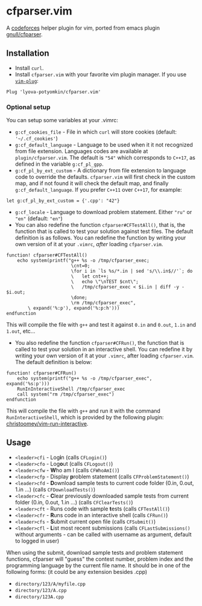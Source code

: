# cfparser.vim
A [codeforces](http://codeforces.com) helper plugin for vim, ported from emacs plugin [gnull/cfparser](https://github.com/gnull/cfparser).

## Installation
- Install `curl`.
- Install `cfparser.vim` with your favorite vim plugin manager. If you use [`vim-plug`](https://github.com/junegunn/vim-plug):

```
Plug 'lyova-potyomkin/cfparser.vim'
```

### Optional setup
You can setup some variables at your .vimrc:
- `g:cf_cookies_file` - File in which `curl` will store cookies (default: `'~/.cf_cookies'`)
- `g:cf_default_language` - Language to be used when it it not recognized from file extension. Languages codes are available at `plugin/cfparser.vim`. The default is `"54"` which corresponds to `C++17`, as defined in the variable `g:cf_pl_gpp`.
- `g:cf_pl_by_ext_custom` - A dictionary from file extension to language code to override the defaults. `cfparser.vim` will first check in the custom map, and if not found it will check the default map, and finally `g:cf_default_language`. If you prefer `C++11` over `C++17`, for example:

```vim
let g:cf_pl_by_ext_custom = {'.cpp': "42"}
```

- `g:cf_locale` - Language to download problem statement. Either `"ru"` or `"en"` (default: `"en"`)
- You can also redefine the function `cfparser#CFTestAll()`, that is, the function that is called to test your solution against test files. The default definition is as follows. You can redefine the function by writing your own version of it at your `.vimrc`, *after* loading `cfparser.vim`.

```vim
function! cfparser#CFTestAll()
    echo system(printf("g++ %s -o /tmp/cfparser_exec;
                        \cnt=0;
                        \for i in `ls %s/*.in | sed 's/\\.in$//'`; do
                        \   let cnt++;
                        \   echo \"\nTEST $cnt\";
                        \   /tmp/cfparser_exec < $i.in | diff -y - $i.out;
                        \done;
                        \rm /tmp/cfparser_exec",
        \ expand('%:p'), expand('%:p:h')))
endfunction
```

This will compile the file with `g++` and test it against `0.in` and `0.out`, `1.in` and `1.out`, etc...

- You also redefine the function `cfparser#CFRun()`, the function that is called to test your solution in an interactive shell. You can redefine it by writing your own version of it at your `.vimrc`, after loading `cfparser.vim`. The default definition is below:

```vim
function! cfparser#CFRun()
    echo system(printf("g++ %s -o /tmp/cfparser_exec", expand('%s:p')))
    RunInInteractiveShell /tmp/cfparser_exec
    call system("rm /tmp/cfparser_exec")
endfunction
```

This will compile the file with `g++` and run it with the command `RunInteractiveShell`, which is provided by the following plugin: [christoomey/vim-run-interactive](https://github.com/christoomey/vim-run-interactive).

## Usage
- `<leader>cfi` - Log**i**n (calls `CFLogin()`)
- `<leader>cfo` - Log**o**ut (calls `CFLogout()`)
- `<leader>cfw` - **W**ho am I (calls `CFWhoAmI()`)
- `<leader>cfp` - Display **p**roblem statement (calls `CFProblemStatement()`)
- `<leader>cfd` - **D**ownload sample tests to current code folder (0.in, 0.out, 1.in ...) (calls `CFDownloadTests()`)
- `<leader>cfc` - **C**lear previously downloaded sample tests from current folder (0.in, 0.out, 1.in ...) (calls `CFClearTests()`)
- `<leader>cft` - Runs code with sample **t**ests (calls `CFTestAll()`)
- `<leader>cfr` - **R**uns code in an interactive shell (calls `CFRun()`)
- `<leader>cfs` - **S**ubmit current open file (calls `CFSubmit()`)
- `<leader>cfl` - **L**ist most recent submissions (calls `CFLastSubmissions()` without arguments - can be called with username as argument, default to logged in user)

When using the submit, download sample tests and problem statement functions, cfparser will "guess" the contest number, problem index and the programming language by the current file name. It should be in one of the following forms: (it could be any extension besides .cpp)
- `directory/123/A/myfile.cpp`
- `directory/123/A.cpp`
- `directory/123A.cpp`

